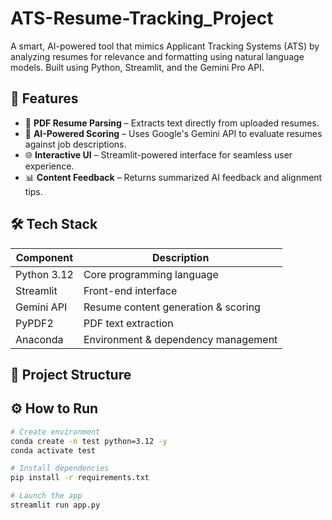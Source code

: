 # ATS-Resume-Tracking_Project

A smart, AI-powered tool that mimics Applicant Tracking Systems (ATS) by analyzing resumes for relevance and formatting using natural language models. Built using Python, Streamlit, and the Gemini Pro API.

## 🚀 Features

- 📄 **PDF Resume Parsing** – Extracts text directly from uploaded resumes.
- 🧠 **AI-Powered Scoring** – Uses Google's Gemini API to evaluate resumes against job descriptions.
- 🌐 **Interactive UI** – Streamlit-powered interface for seamless user experience.
- 📊 **Content Feedback** – Returns summarized AI feedback and alignment tips.

## 🛠️ Tech Stack

| Component       | Description                         |
|----------------|-------------------------------------|
| Python 3.12     | Core programming language           |
| Streamlit       | Front-end interface                 |
| Gemini API      | Resume content generation & scoring |
| PyPDF2          | PDF text extraction                 |
| Anaconda        | Environment & dependency management |

## 📁 Project Structure
## ⚙️ How to Run
```bash
# Create environment
conda create -n test python=3.12 -y
conda activate test

# Install dependencies
pip install -r requirements.txt

# Launch the app
streamlit run app.py




